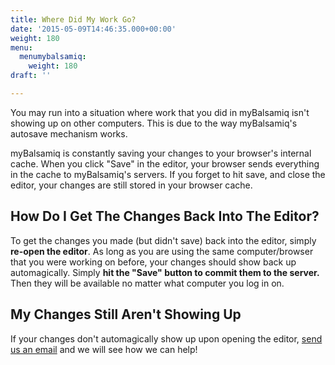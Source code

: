 ```yaml
---
title: Where Did My Work Go?
date: '2015-05-09T14:46:35.000+00:00'
weight: 180
menu:
  menumybalsamiq:
    weight: 180
draft: ''

---
```

You may run into a situation where work that you did in myBalsamiq isn't showing up on other computers. This is due to the way myBalsamiq's autosave mechanism works.

myBalsamiq is constantly saving your changes to your browser's internal cache. When you click "Save" in the editor, your browser sends everything in the cache to myBalsamiq's servers. If you forget to hit save, and close the editor, your changes are still stored in your browser cache.

## How Do I Get The Changes Back Into The Editor?

To get the changes you made (but didn't save) back into the editor, simply **re-open the editor**. As long as you are using the same computer/browser that you were working on before, your changes should show back up automagically. Simply **hit the "Save" button to commit them to the server.** Then they will be available no matter what computer you log in on.

## My Changes Still Aren't Showing Up

If your changes don't automagically show up upon opening the editor, [send us an email](mailto:support@balsamiq.com) and we will see how we can help!

